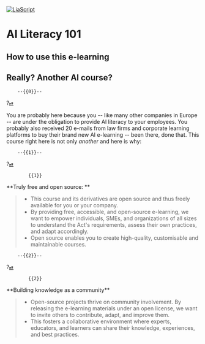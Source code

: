 <!--
version:  0.0.1

author:   Sebastian Schroen



icon:     img/logo_small.png
language: en



mode:     Presentation

repository: https://github.com/LiaScript/docs


translateWithGoogle: false

classroom: disable

sharing: false

@style



@end


-->

[![LiaScript](https://raw.githubusercontent.com/LiaScript/LiaScript/master/badges/course.svg)](https://LiaScript.github.io/course/?https://github.com/KIKI-eu/ai-literacy-101)

# AI Literacy 101

## How to use this e-learning



## Really? Another AI course? 

        --{{0}}--
?[⏯](audio/intro_0.wav)

You are probably here because you -- like many other companies in Europe -- are under the obligation to provide AI literacy to your employees.
You probably also received 20 e-mails from law firms and corporate learning platforms to buy their brand new AI e-learning -- been there, done that.
This course right here is not only *another* and here is why: 


        --{{1}}--
?[⏯](audio/intro_1.wav)

            {{1}}
<section>
**Truly free and open source: ** 

> * This course and its derivatives are open source and thus freely available for you or your company. 
> * By providing free, accessible, and open-source e-learning, we want to  empower individuals, SMEs, and organizations of all sizes to understand the Act's requirements, assess their own practices, and adapt accordingly. 
> * Open source enables you to create high-quality, customisable and maintainable courses.

</section>

        --{{2}}--
?[⏯](audio/intro_2.wav)


            {{2}}
<section>
**Building knowledge as a community** 

> * Open-source projects thrive on community involvement. By releasing the e-learning materials under an open license, we want to invite others to contribute, adapt, and improve them. 
> * This fosters a collaborative environment where experts, educators, and learners can share their knowledge, experiences, and best practices.
</section>


